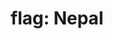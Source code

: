 ---
layout: flags
title: "flag: Nepal"
emoji: flag_nepal
permalink: 🇳🇵.html
image: assets/img/3moji/flag_nepal.png
---